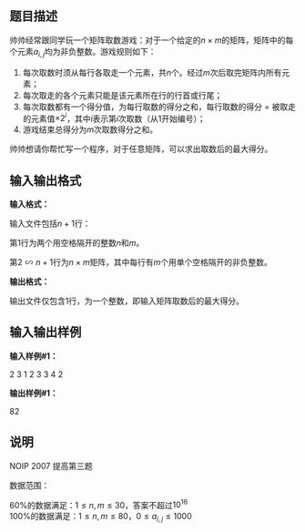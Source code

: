 题目描述
----

帅帅经常跟同学玩一个矩阵取数游戏：对于一个给定的$n \times m$的矩阵，矩阵中的每个元素$a_{i,j}$均为非负整数。游戏规则如下：

1.  每次取数时须从每行各取走一个元素，共$n$个。经过$m$次后取完矩阵内所有元素；
2.  每次取走的各个元素只能是该元素所在行的行首或行尾；
3.  每次取数都有一个得分值，为每行取数的得分之和，每行取数的得分 = 被取走的元素值$\times 2^i$，其中$i$表示第$i$次取数（从$1$开始编号）；
4.  游戏结束总得分为$m$次取数得分之和。

帅帅想请你帮忙写一个程序，对于任意矩阵，可以求出取数后的最大得分。

输入输出格式
------

**输入格式：**  

输入文件包括$n+1$行：

第$1$行为两个用空格隔开的整数$n$和$m$。

第$2\backsim n+1$行为$n \times m$矩阵，其中每行有$m$个用单个空格隔开的非负整数。

**输出格式：**  

输出文件仅包含$1$行，为一个整数，即输入矩阵取数后的最大得分。

输入输出样例
------

**输入样例#1：** 

2 3
1 2 3
3 4 2

**输出样例#1：** 

82

说明
--

NOIP 2007 提高第三题

数据范围：

60%的数据满足：$1\le n, m \le 30$，答案不超过$10^{16}$  
100%的数据满足：$1\le n, m \le 80$，$0 \le a_{i,j} \le 1000$